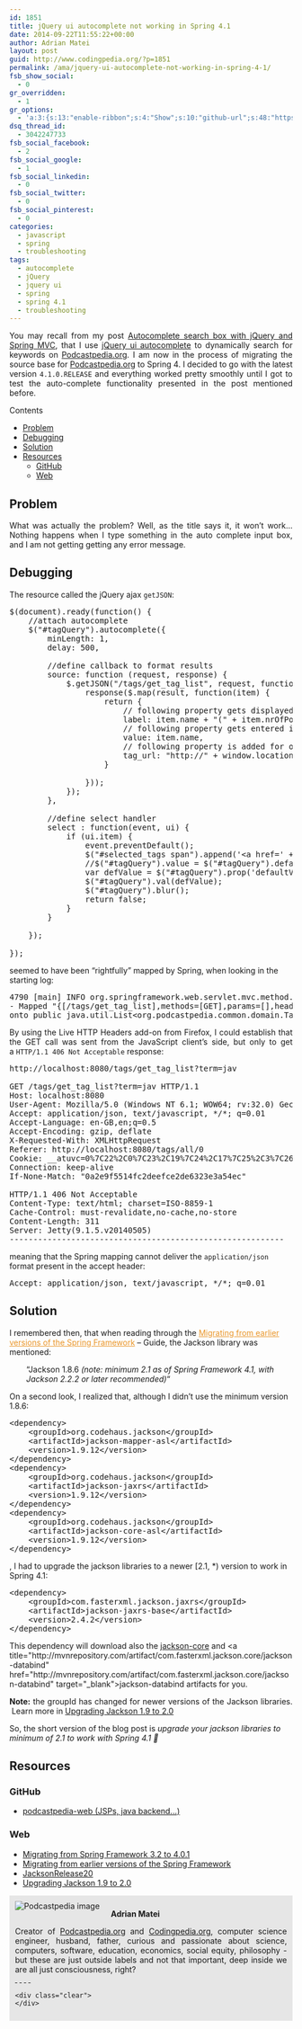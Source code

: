 ```yaml
---
id: 1851
title: jQuery ui autocomplete not working in Spring 4.1
date: 2014-09-22T11:55:22+00:00
author: Adrian Matei
layout: post
guid: http://www.codingpedia.org/?p=1851
permalink: /ama/jquery-ui-autocomplete-not-working-in-spring-4-1/
fsb_show_social:
  - 0
gr_overridden:
  - 1
gr_options:
  - 'a:3:{s:13:"enable-ribbon";s:4:"Show";s:10:"github-url";s:48:"https://github.com/podcastpedia/podcastpedia-web";s:11:"ribbon-type";i:10;}'
dsq_thread_id:
  - 3042247733
fsb_social_facebook:
  - 2
fsb_social_google:
  - 1
fsb_social_linkedin:
  - 0
fsb_social_twitter:
  - 0
fsb_social_pinterest:
  - 0
categories:
  - javascript
  - spring
  - troubleshooting
tags:
  - autocomplete
  - jQuery
  - jquery ui
  - spring
  - spring 4.1
  - troubleshooting
---
```

<p style="text-align: justify;">
  You may recall from my post <a title="http://www.codingpedia.org/ama/autocomplete-search-box-with-jquery-and-spring-mvc/" href="http://www.codingpedia.org/ama/autocomplete-search-box-with-jquery-and-spring-mvc/" target="_blank">Autocomplete search box with jQuery and Spring MVC</a>, that I use <a title="http://jqueryui.com/autocomplete/" href="http://jqueryui.com/autocomplete/" target="_blank">jQuery ui autocomplete</a> to dynamically search for keywords on <a title="https://github.com/Codingpedia/podcastpedia/tags/all/0" href="https://github.com/Codingpedia/podcastpedia/tags/all/0" target="_blank">Podcastpedia.org</a>. I am now in the process of migrating the source base for <a title="Podcastpedia.org, knowledge to go" href="https://github.com/Codingpedia/podcastpedia" target="_blank">Podcastpedia.org</a> to Spring 4. I decided to go with the latest version <code>4.1.0.RELEASE</code> and everything worked pretty smoothly until I got to test the auto-complete functionality presented in the post mentioned before.<!--more-->
</p>

<div id="toc_container" class="no_bullets">
  <p class="toc_title">
    Contents
  </p>

  <ul class="toc_list">
    <li>
      <a href="#Problem">Problem</a>
    </li>
    <li>
      <a href="#Debugging">Debugging</a>
    </li>
    <li>
      <a href="#Solution">Solution</a>
    </li>
    <li>
      <a href="#Resources">Resources</a><ul>
        <li>
          <a href="#GitHub">GitHub</a>
        </li>
        <li>
          <a href="#Web">Web</a>
        </li>
      </ul>
    </li>
  </ul>
</div>

## <span id="Problem">Problem</span>

<p style="text-align: justify;">
  What was actually the problem? Well, as the title says it, it won&#8217;t work&#8230; Nothing happens when I type something in the auto complete input box, and I am not getting getting any error message.
</p>

<h2 style="text-align: justify;">
  <span id="Debugging">Debugging</span>
</h2>

The resource called the jQuery ajax `getJSON`:

<pre class="lang:js mark:9 decode:true" title="Autocomplete jquery ajax call">$(document).ready(function() {
	//attach autocomplete
    $("#tagQuery").autocomplete({    	
    	minLength: 1,
    	delay: 500,

    	//define callback to format results
        source: function (request, response) {
            $.getJSON("/tags/get_tag_list", request, function(result) {                
                response($.map(result, function(item) {                	
                    return {
                        // following property gets displayed in drop down
                        label: item.name + "(" + item.nrOfPodcasts + ")",
                        // following property gets entered in the textbox
                        value: item.name,
                        // following property is added for our own use
                        tag_url: "http://" + window.location.host + "/tags/" + item.tagId + "/" + item.name
                    }

                }));
        	});
    	},

    	//define select handler
    	select : function(event, ui) {
            if (ui.item) {       
            	event.preventDefault();
                $("#selected_tags span").append('&lt;a href=' + ui.item.tag_url + ' class="btn-metadata2" target="_blank"&gt;'+ ui.item.label +'&lt;/a&gt;');
                //$("#tagQuery").value = $("#tagQuery").defaultValue
                var defValue = $("#tagQuery").prop('defaultValue');
                $("#tagQuery").val(defValue);
                $("#tagQuery").blur();
                return false;
            }
    	}

    });

});</pre>

seemed to have been &#8220;rightfully&#8221; mapped by Spring, when looking in the starting log:

<pre class="lang:default mark:2 decode:true" title="Mapping successful for resource">4790 [main] INFO org.springframework.web.servlet.mvc.method.annotation.RequestMappingHandlerMapping
- Mapped "{[/tags/get_tag_list],methods=[GET],params=[],headers=[],consumes=[],produces=[],custom=[]}"
onto public java.util.List&lt;org.podcastpedia.common.domain.Tag&gt; org.podcastpedia.web.tags.TagController.getTagList(java.lang.String)</pre>

<p style="text-align: justify;">
  By using the Live HTTP Headers add-on from Firefox, I could establish that the GET call was sent from the JavaScript client&#8217;s side, but only to get a <code>HTTP/1.1 406 Not Acceptable</code> response:
</p>

<pre class="lang:default mark:1,3,6,15 decode:true" title="HTTP request successful">http://localhost:8080/tags/get_tag_list?term=jav

GET /tags/get_tag_list?term=jav HTTP/1.1
Host: localhost:8080
User-Agent: Mozilla/5.0 (Windows NT 6.1; WOW64; rv:32.0) Gecko/20100101 Firefox/32.0
Accept: application/json, text/javascript, */*; q=0.01
Accept-Language: en-GB,en;q=0.5
Accept-Encoding: gzip, deflate
X-Requested-With: XMLHttpRequest
Referer: http://localhost:8080/tags/all/0
Cookie: __atuvc=0%7C22%2C0%7C23%2C19%7C24%2C17%7C25%2C3%7C26; __atsa=sh=facebook%2Ccompact%2Cgoogle_plusone_share%2Ctwitter; __utma=1.487167226.1396700237.1399960777.1400006838.6; __utmz=1.1396700237.1.1.utmcsr=(direct)|utmccn=(direct)|utmcmd=(none); preferredLanguage=en; JSESSIONID=qp5yyqw9486jq668t9atdjtd; jwplayer.volume=24
Connection: keep-alive
If-None-Match: "0a2e9f5514fc2deefce2de6323e3a54ec"

HTTP/1.1 406 Not Acceptable
Content-Type: text/html; charset=ISO-8859-1
Cache-Control: must-revalidate,no-cache,no-store
Content-Length: 311
Server: Jetty(9.1.5.v20140505)
----------------------------------------------------------</pre>

meaning that the Spring mapping cannot deliver the `application/json` format present in the accept header:

<pre class="lang:default decode:true" title="HTTP request successful">Accept: application/json, text/javascript, */*; q=0.01</pre>

## <span id="Solution">Solution</span>

I remembered then, that when reading through the <a style="color: #ea9629;" title="https://github.com/spring-projects/spring-framework/wiki/Migrating-from-earlier-versions-of-the-spring-framework" href="https://github.com/spring-projects/spring-framework/wiki/Migrating-from-earlier-versions-of-the-spring-framework">Migrating from earlier versions of the Spring Framework</a> &#8211; Guide, the Jackson library was mentioned:

<p style="padding-left: 30px;">
  &#8220;Jackson 1.8.6 <em>(note: minimum 2.1 as of Spring Framework 4.1, with Jackson 2.2.2 or later recommended)</em>&#8220;
</p>

On a second look, I realized that, although I didn&#8217;t use the minimum version 1.8.6:

<pre class="lang:xhtml decode:true" title="Jackson dependencies previous to version 2">&lt;dependency&gt;
	&lt;groupId&gt;org.codehaus.jackson&lt;/groupId&gt;
	&lt;artifactId&gt;jackson-mapper-asl&lt;/artifactId&gt;
	&lt;version&gt;1.9.12&lt;/version&gt;
&lt;/dependency&gt;
&lt;dependency&gt;
	&lt;groupId&gt;org.codehaus.jackson&lt;/groupId&gt;
	&lt;artifactId&gt;jackson-jaxrs&lt;/artifactId&gt;
	&lt;version&gt;1.9.12&lt;/version&gt;
&lt;/dependency&gt;
&lt;dependency&gt;
	&lt;groupId&gt;org.codehaus.jackson&lt;/groupId&gt;
	&lt;artifactId&gt;jackson-core-asl&lt;/artifactId&gt;
	&lt;version&gt;1.9.12&lt;/version&gt;			
&lt;/dependency&gt;</pre>

, I had to upgrade the jackson libraries to a newer [2.1, *) version to work in Spring 4.1:

<pre class="lang:xhtml decode:true" title="jackson dependency with new group id">&lt;dependency&gt;
	&lt;groupId&gt;com.fasterxml.jackson.jaxrs&lt;/groupId&gt;
	&lt;artifactId&gt;jackson-jaxrs-base&lt;/artifactId&gt;
	&lt;version&gt;2.4.2&lt;/version&gt;
&lt;/dependency&gt;
</pre>

This dependency will download also the [jackson-core](http://mvnrepository.com/artifact/com.fasterxml.jackson.core/jackson-core "http://mvnrepository.com/artifact/com.fasterxml.jackson.core/jackson-core") and <a title="http://mvnrepository.com/artifact/com.fasterxml.jackson.core/jackson-databind" href="http://mvnrepository.com/artifact/com.fasterxml.jackson.core/jackson-databind" target="_blank">jackson-databind</a> artifacts for you.

<p class="note_normal" style="text-align: justify;">
  <strong>Note:</strong> the groupId has changed for newer versions of the Jackson libraries.  Learn more in <a title="http://wiki.fasterxml.com/JacksonUpgradeFrom19To20" href="http://wiki.fasterxml.com/JacksonUpgradeFrom19To20" target="_blank">Upgrading Jackson 1.9 to 2.0</a>
</p>

So, the short version of the blog post is _upgrade your jackson libraries to minimum of 2.1 to work with Spring 4.1 🙂_

## <span id="Resources">Resources</span>

### <span id="GitHub">GitHub</span>

  * <a title="https://github.com/podcastpedia/podcastpedia-web" href="https://github.com/podcastpedia/podcastpedia-web" target="_blank">podcastpedia-web (JSPs, java backend…)</a>

### <span id="Web">Web</span>

  * <a title="https://spring.io/blog/2014/01/30/migrating-from-spring-framework-3-2-to-4-0-1" href="https://spring.io/blog/2014/01/30/migrating-from-spring-framework-3-2-to-4-0-1" target="_blank">Migrating from Spring Framework 3.2 to 4.0.1</a>
  * [Migrating from earlier versions of the Spring Framework](https://github.com/spring-projects/spring-framework/wiki/Migrating-from-earlier-versions-of-the-spring-framework "https://github.com/spring-projects/spring-framework/wiki/Migrating-from-earlier-versions-of-the-spring-framework")
  * <a title="http://wiki.fasterxml.com/JacksonRelease20" href="http://wiki.fasterxml.com/JacksonRelease20" target="_blank">JacksonRelease20</a>
  * <a title="http://wiki.fasterxml.com/JacksonUpgradeFrom19To20" href="http://wiki.fasterxml.com/JacksonUpgradeFrom19To20" target="_blank">Upgrading Jackson 1.9 to 2.0</a>

<div id="about_author" style="background-color: #e6e6e6; padding: 10px;">
  <img id="author_portrait" style="float: left; margin-right: 20px;" src="{{site.url}}/images/authors/amacoder.png" alt="Podcastpedia image" />

  <p id="about_author_header">
    <strong>Adrian Matei</strong>
  </p>

  <div id="author_details" style="text-align: justify;">
    Creator of <a title="Podcastpedia.org, knowledge to go" href="https://github.com/Codingpedia/podcastpedia" target="_blank">Podcastpedia.org</a> and <a title="Codingpedia, sharing coding knowledge" href="http://www.codingpedia.org" target="_blank">Codingpedia.org</a>, computer science engineer, husband, father, curious and passionate about science, computers, software, education, economics, social equity, philosophy - but these are just outside labels and not that important, deep inside we are all just consciousness, right?
  </div>

  <div id="follow_social" style="clear: both;">
    <div id="social_logos">
      <a class="icon-googleplus" href="https://plus.google.com/+CodingpediaOrg" target="_blank"> </a> <a class="icon-twitter" href="https://twitter.com/codingpedia" target="_blank"> </a> <a class="icon-facebook" href="https://www.facebook.com/codingpedia" target="_blank"> </a> <a class="icon-linkedin" href="https://www.linkedin.com/company/codingpediaorg" target="_blank"> </a> <a class="icon-github" href="https://github.com/adrianmatei-me" target="_blank"> </a>
    </div>

    <div class="clear">
    </div>
  </div>
</div>
